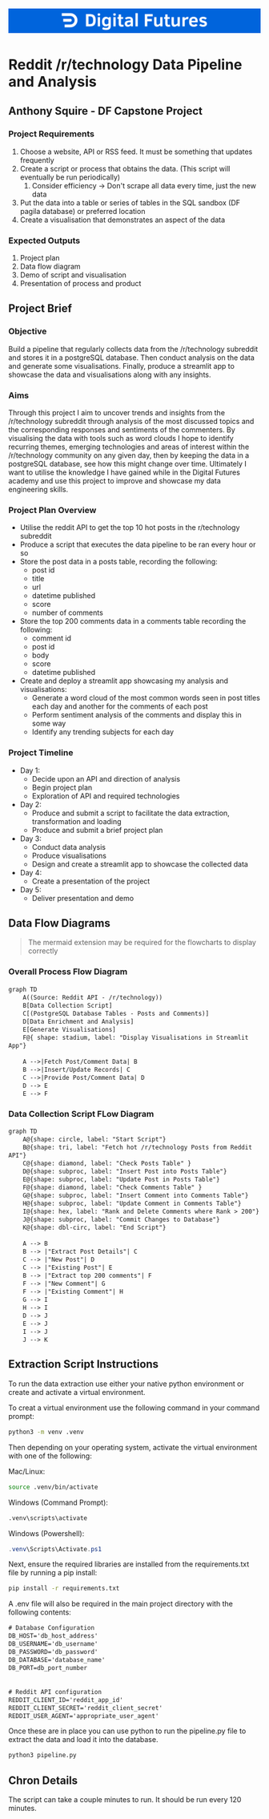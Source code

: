 # ![Digital Futures Academy](https://github.com/digital-futures-academy/DataScienceMasterResources/blob/main/Resources/datascience-notebook-header.png?raw=true)

# Reddit /r/technology Data Pipeline and Analysis
## Anthony Squire - DF Capstone Project

### Project Requirements
1. Choose a website, API or RSS feed. It must be something that updates frequently
2. Create a script or process that obtains the data. (This script will eventually be run periodically)
   1. Consider efficiency -> Don't scrape all data every time, just the new data
3. Put the data into a table or series of tables in the SQL sandbox (DF pagila database) or preferred location
4. Create a visualisation that demonstrates an aspect of the data

### Expected Outputs
1. Project plan
2. Data flow diagram
3. Demo of script and visualisation
4. Presentation of process and product

## Project Brief
### Objective
Build a pipeline that regularly collects data from the /r/technology subreddit and stores it in a postgreSQL database. Then conduct analysis on the data and generate some visualisations. Finally, produce a streamlit app to showcase the data and visualisations along with any insights.

### Aims
Through this project I aim to uncover trends and insights from the /r/technology subreddit through analysis of the most discussed topics and the corresponding responses and sentiments of the commenters. By visualising the data with tools such as word clouds I hope to identify recurring themes, emerging technologies and areas of interest within the /r/technology community on any given day, then by keeping the data in a postgreSQL database, see how this might change over time. Ultimately I want to utilise the knowledge I have gained while in the Digital Futures academy and use this project to improve and showcase my data engineering skills.

### Project Plan Overview
- Utilise the reddit API to get the top 10 hot posts in the r/technology subreddit
- Produce a script that executes the data pipeline to be ran every hour or so
- Store the post data in a posts table, recording the following:
  - post id
  - title 
  - url 
  - datetime published
  - score
  - number of comments
- Store the top 200 comments data in a comments table recording the following:
  -  comment id
  -  post id
  -  body
  -  score
  -  datetime published
- Create and deploy a streamlit app showcasing my analysis and visualisations:
  - Generate a word cloud of the most common words seen in post titles each day and another for the comments of each post
  - Perform sentiment analysis of the comments and display this in some way
  - Identify any trending subjects for each day

### Project Timeline
- Day 1:
  - Decide upon an API and direction of analysis
  - Begin project plan
  - Exploration of API and required technologies
- Day 2:
  - Produce and submit a script to facilitate the data extraction, transformation and loading
  - Produce and submit a brief project plan
- Day 3:
  - Conduct data analysis
  - Produce visualisations
  - Design and create a streamlit app to showcase the collected data
- Day 4:
  - Create a presentation of the project
- Day 5:
  - Deliver presentation and demo

## Data Flow Diagrams
> The mermaid extension may be required for the flowcharts to display correctly
### Overall Process Flow Diagram

```mermaid
graph TD
    A((Source: Reddit API - /r/technology))
    B[Data Collection Script]
    C[(PostgreSQL Database Tables - Posts and Comments)]
    D[Data Enrichment and Analysis]
    E[Generate Visualisations]
    F@{ shape: stadium, label: "Display Visualisations in Streamlit App"}

    A -->|Fetch Post/Comment Data| B
    B -->|Insert/Update Records| C
    C -->|Provide Post/Comment Data| D
    D --> E
    E --> F
```


### Data Collection Script FLow Diagram

```mermaid
graph TD
    A@{shape: circle, label: "Start Script"}
    B@{shape: tri, label: "Fetch hot /r/technology Posts from Reddit API"}
    C@{shape: diamond, label: "Check Posts Table" }
    D@{shape: subproc, label: "Insert Post into Posts Table"}
    E@{shape: subproc, label: "Update Post in Posts Table"}
    F@{shape: diamond, label: "Check Comments Table" }
    G@{shape: subproc, label: "Insert Comment into Comments Table"}
    H@{shape: subproc, label: "Update Comment in Comments Table"}
    I@{shape: hex, label: "Rank and Delete Comments where Rank > 200"}
    J@{shape: subproc, label: "Commit Changes to Database"}
    K@{shape: dbl-circ, label: "End Script"}

    A --> B
    B --> |"Extract Post Details"| C
    C --> |"New Post"| D
    C --> |"Existing Post"| E
    B --> |"Extract top 200 comments"| F
    F --> |"New Comment"| G
    F --> |"Existing Comment"| H
    G --> I
    H --> I
    D --> J
    E --> J
    I --> J
    J --> K
```

## Extraction Script Instructions
To run the data extraction use either your native python environment or create and activate a virtual environment.

To creat a virtual environment use the following command in your command prompt:
```bash
python3 -m venv .venv
```
Then depending on your operating system, activate the virtual environment with one of the following:

Mac/Linux:
```bash
source .venv/bin/activate
```
Windows (Command Prompt):
```cmd
.venv\scripts\activate
```
Windows (Powershell):
```powershell
.venv\Scripts\Activate.ps1
```

 Next, ensure the required libraries are installed from the requirements.txt file by running a pip install:

```bash
pip install -r requirements.txt
```

A .env file will also be required in the main project directory with the following contents:

```plaintext
# Database Configuration
DB_HOST='db_host_address'
DB_USERNAME='db_username'
DB_PASSWORD='db_password'
DB_DATABASE='database_name'
DB_PORT=db_port_number


# Reddit API configuration
REDDIT_CLIENT_ID='reddit_app_id'
REDDIT_CLIENT_SECRET='reddit_client_secret'
REDDIT_USER_AGENT='appropriate_user_agent'
```
Once these are in place you can use python to run the pipeline.py file to extract the data and load it into the database.
```bash
python3 pipeline.py
```
## Chron Details
The script can take a couple minutes to run.
It should be run every 120 minutes.